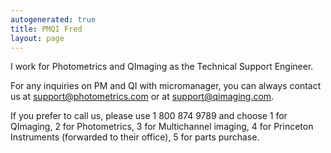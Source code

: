 ```yaml
---
autogenerated: true
title: PMQI Fred
layout: page
---
```


I work for Photometrics and QImaging as the Technical Support Engineer.

For any inquiries on PM and QI with micromanager, you can always contact
us at support@photometrics.com or at support@qimaging.com.

If you prefer to call us, please use 1 800 874 9789 and choose 1 for
QImaging, 2 for Photometrics, 3 for Multichannel imaging, 4 for
Princeton Instruments (forwarded to their office), 5 for parts purchase.
